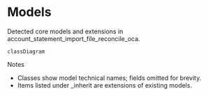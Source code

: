 # Models

Detected core models and extensions in account_statement_import_file_reconcile_oca.

```mermaid
classDiagram
```

Notes
- Classes show model technical names; fields omitted for brevity.
- Items listed under _inherit are extensions of existing models.
